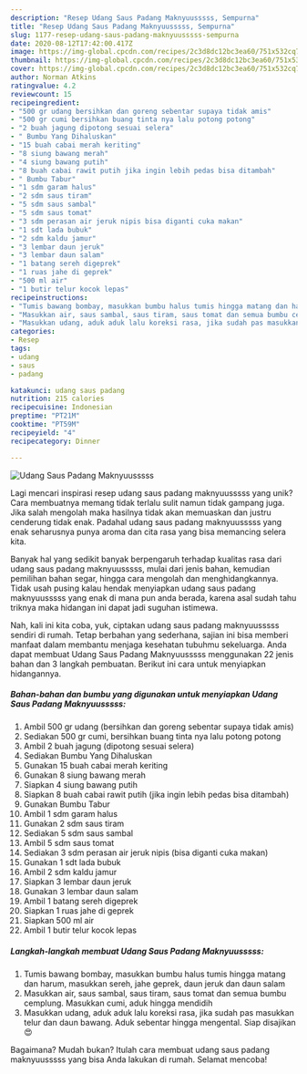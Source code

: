 ```yaml
---
description: "Resep Udang Saus Padang Maknyuusssss, Sempurna"
title: "Resep Udang Saus Padang Maknyuusssss, Sempurna"
slug: 1177-resep-udang-saus-padang-maknyuusssss-sempurna
date: 2020-08-12T17:42:00.417Z
image: https://img-global.cpcdn.com/recipes/2c3d8dc12bc3ea60/751x532cq70/udang-saus-padang-maknyuusssss-foto-resep-utama.jpg
thumbnail: https://img-global.cpcdn.com/recipes/2c3d8dc12bc3ea60/751x532cq70/udang-saus-padang-maknyuusssss-foto-resep-utama.jpg
cover: https://img-global.cpcdn.com/recipes/2c3d8dc12bc3ea60/751x532cq70/udang-saus-padang-maknyuusssss-foto-resep-utama.jpg
author: Norman Atkins
ratingvalue: 4.2
reviewcount: 15
recipeingredient:
- "500 gr udang bersihkan dan goreng sebentar supaya tidak amis"
- "500 gr cumi bersihkan buang tinta nya lalu potong potong"
- "2 buah jagung dipotong sesuai selera"
- " Bumbu Yang Dihaluskan"
- "15 buah cabai merah keriting"
- "8 siung bawang merah"
- "4 siung bawang putih"
- "8 buah cabai rawit putih jika ingin lebih pedas bisa ditambah"
- " Bumbu Tabur"
- "1 sdm garam halus"
- "2 sdm saus tiram"
- "5 sdm saus sambal"
- "5 sdm saus tomat"
- "3 sdm perasan air jeruk nipis bisa diganti cuka makan"
- "1 sdt lada bubuk"
- "2 sdm kaldu jamur"
- "3 lembar daun jeruk"
- "3 lembar daun salam"
- "1 batang sereh digeprek"
- "1 ruas jahe di geprek"
- "500 ml air"
- "1 butir telur kocok lepas"
recipeinstructions:
- "Tumis bawang bombay, masukkan bumbu halus tumis hingga matang dan harum, masukkan sereh, jahe geprek, daun jeruk dan daun salam"
- "Masukkan air, saus sambal, saus tiram, saus tomat dan semua bumbu cemplung. Masukkan cumi, aduk hingga mendidih"
- "Masukkan udang, aduk aduk lalu koreksi rasa, jika sudah pas masukkan telur dan daun bawang. Aduk sebentar hingga mengental. Siap disajikan 😍"
categories:
- Resep
tags:
- udang
- saus
- padang

katakunci: udang saus padang 
nutrition: 215 calories
recipecuisine: Indonesian
preptime: "PT21M"
cooktime: "PT59M"
recipeyield: "4"
recipecategory: Dinner

---
```



![Udang Saus Padang Maknyuusssss](https://img-global.cpcdn.com/recipes/2c3d8dc12bc3ea60/751x532cq70/udang-saus-padang-maknyuusssss-foto-resep-utama.jpg)

Lagi mencari inspirasi resep udang saus padang maknyuusssss yang unik? Cara membuatnya memang tidak terlalu sulit namun tidak gampang juga. Jika salah mengolah maka hasilnya tidak akan memuaskan dan justru cenderung tidak enak. Padahal udang saus padang maknyuusssss yang enak seharusnya punya aroma dan cita rasa yang bisa memancing selera kita.

Banyak hal yang sedikit banyak berpengaruh terhadap kualitas rasa dari udang saus padang maknyuusssss, mulai dari jenis bahan, kemudian pemilihan bahan segar, hingga cara mengolah dan menghidangkannya. Tidak usah pusing kalau hendak menyiapkan udang saus padang maknyuusssss yang enak di mana pun anda berada, karena asal sudah tahu triknya maka hidangan ini dapat jadi suguhan istimewa.




Nah, kali ini kita coba, yuk, ciptakan udang saus padang maknyuusssss sendiri di rumah. Tetap berbahan yang sederhana, sajian ini bisa memberi manfaat dalam membantu menjaga kesehatan tubuhmu sekeluarga. Anda dapat membuat Udang Saus Padang Maknyuusssss menggunakan 22 jenis bahan dan 3 langkah pembuatan. Berikut ini cara untuk menyiapkan hidangannya.

<!--inarticleads1-->

##### Bahan-bahan dan bumbu yang digunakan untuk menyiapkan Udang Saus Padang Maknyuusssss:

1. Ambil 500 gr udang (bersihkan dan goreng sebentar supaya tidak amis)
1. Sediakan 500 gr cumi, bersihkan buang tinta nya lalu potong potong
1. Ambil 2 buah jagung (dipotong sesuai selera)
1. Sediakan  Bumbu Yang Dihaluskan
1. Gunakan 15 buah cabai merah keriting
1. Gunakan 8 siung bawang merah
1. Siapkan 4 siung bawang putih
1. Siapkan 8 buah cabai rawit putih (jika ingin lebih pedas bisa ditambah)
1. Gunakan  Bumbu Tabur
1. Ambil 1 sdm garam halus
1. Gunakan 2 sdm saus tiram
1. Sediakan 5 sdm saus sambal
1. Ambil 5 sdm saus tomat
1. Sediakan 3 sdm perasan air jeruk nipis (bisa diganti cuka makan)
1. Gunakan 1 sdt lada bubuk
1. Ambil 2 sdm kaldu jamur
1. Siapkan 3 lembar daun jeruk
1. Gunakan 3 lembar daun salam
1. Ambil 1 batang sereh digeprek
1. Siapkan 1 ruas jahe di geprek
1. Siapkan 500 ml air
1. Ambil 1 butir telur kocok lepas




<!--inarticleads2-->

##### Langkah-langkah membuat Udang Saus Padang Maknyuusssss:

1. Tumis bawang bombay, masukkan bumbu halus tumis hingga matang dan harum, masukkan sereh, jahe geprek, daun jeruk dan daun salam
1. Masukkan air, saus sambal, saus tiram, saus tomat dan semua bumbu cemplung. Masukkan cumi, aduk hingga mendidih
1. Masukkan udang, aduk aduk lalu koreksi rasa, jika sudah pas masukkan telur dan daun bawang. Aduk sebentar hingga mengental. Siap disajikan 😍




Bagaimana? Mudah bukan? Itulah cara membuat udang saus padang maknyuusssss yang bisa Anda lakukan di rumah. Selamat mencoba!
